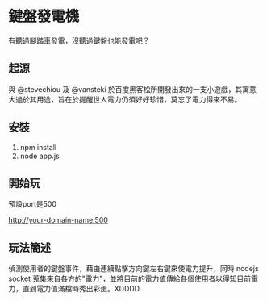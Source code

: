 鍵盤發電機
=======

有聽過腳踏車發電，沒聽過鍵盤也能發電吧？

起源
---

與 @stevechiou 及 @vansteki 於百度黑客松所開發出來的一支小遊戲，其寓意大過於其用途，旨在於提醒世人電力仍須好好珍惜，莫忘了電力得來不易。

安裝
---

1. npm install
2. node app.js

開始玩
---

預設port是500

[http://your-domain-name:500](http://your-domain-name:500)


玩法簡述
---

偵測使用者的鍵盤事件，藉由連續點擊方向鍵左右鍵來使電力提升，同時 nodejs socket 蒐集來自各方的"電力"，並將目前的電力值傳給各個使用者以得知目前電力，直到電力值滿檔時秀出彩蛋。XDDDD
